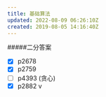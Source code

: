 ```yaml
---
title: 基础算法
updated: 2022-08-09 06:26:10Z
created: 2019-08-05 14:16:40Z
---
```


#####二分答案
* [x] p2678
* [x] p2759
* [ ] p4393 (贪心)
* [x] p2882
v